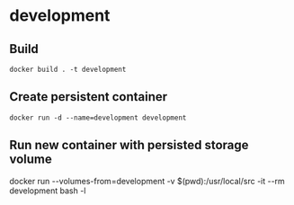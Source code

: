# development

## Build

    docker build . -t development

## Create persistent container

    docker run -d --name=development development

## Run new container with persisted storage volume

docker run --volumes-from=development -v $(pwd):/usr/local/src -it --rm development bash -l
